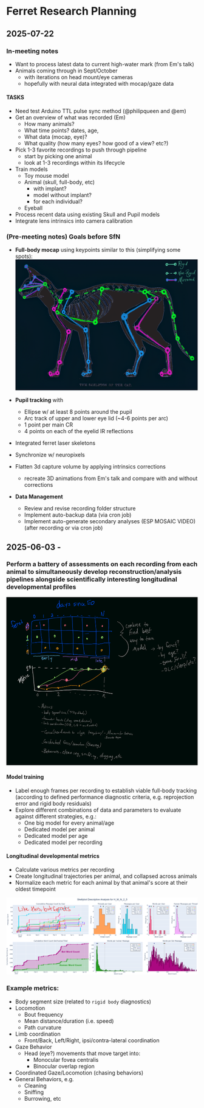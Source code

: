 # Ferret Research Planning

## 2025-07-22

### In-meeting notes
- Want to process latest data to current high-water mark (from Em's talk)
- Animals coming through in Sept/October
    - with iterations on head mount/eye cameras
    - hopefully with neural data integrated with mocap/gaze data
#### TASKS
- Need test Arduino TTL pulse sync method (@philipqueen and @em)
- Get an overview of what was recorded (Em)
    - How many animals? 
    - What time points? dates, age, 
    - What data (mocap, eye)? 
    - What quality (how many eyes? how good of a view? etc?)
- Pick 1-3 favorite recordings to push through pipeline
    - start by picking one animal 
    - look at 1-3 recordings within its lifecycle
- Train models
    - Toy mouse model
    - Animal (skull, full-body, etc)
        - with implant?
        - model without implant?
        - for each individual?
    - Eyeball 
- Process recent data using existing Skull and Pupil models 
- Integrate lens intrinsics into camera calibration



### (Pre-meeting notes) Goals before SfN 
- **Full-body mocap** using keypoints similar to this (simplifying some spots):
![cat keypoint diagram](images/cat-rigid-body-model-definition.png)
- **Pupil tracking** with
    - Ellipse w/ at least 8 points around the pupil
    - Arc track of upper and lower eye lid (~4-6 points per arc)
    - 1 point per main CR 
    - 4 points on each of the eyelid IR reflections
- Integrated ferret laser skeletons
- Synchronize w/ neuropixels
    
- Flatten 3d capture volume by applying intrinsics corrections
    - recreate 3D animations from Em's talk and compare with and without corrections
- **Data Management**
    - Review and revise recording folder structure
    - Implement auto-backup data (via cron job)
    - Implement auto-generate secondary analyses (ESP MOSAIC VIDEO) (after recording or via cron job)

## 2025-06-03 - 
### Perform a battery of assessments on each recording from each animal to simultaneously develop reconstruction/analysis pipelines alongside scientifically interesting longitudinal developmental profiles

![alt text](images/2025-06-03-ferret-research-planning.png)

#### Model training
- Label enough frames per recording to establish viable full-body tracking (according to defined performance diagnostic criteria, e.g. reprojection error and rigid body residuals)
- Explore different combinations of data and parameters to evaluate against different strategies, e.g.: 
    - One big model for every animal/age
    - Dedicated model per animal
    - Dedicated model per age
    - Dedicated model per recording

#### Longitudinal developmental metrics
- Calculate various metrics per recording
- Create longitudinal trajectories per animal, and collapsed across animals
- Normalize each metric for each animal by that animal's score at their oldest timepoint 

![alt text](images/2025-06-04-think-skellybot-data-but-ferrets.png)

### Example metrics: 
- Body segment size (related to `rigid body` diagnostics)
- Locomotion
    - Bout frequency
    - Mean distance/duration (i.e. speed)
    - Path curvature
- Limb coordination 
    - Front/Back, Left/Right, ipsi/contra-lateral coordination
- Gaze Behavior
    - Head (eye?) movements that move target into: 
        - Monocular fovea centralis
        - Binocular overlap region
- Coordinated Gaze/Locomotion (chasing behaviors)
- General Behaviors, e.g.
    - Cleaning
    - Sniffing
    - Burrowing, etc
